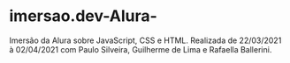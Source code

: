 # imersao.dev-Alura-
Imersão da Alura sobre JavaScript, CSS e HTML. Realizada de 22/03/2021 à 02/04/2021 com Paulo Silveira, Guilherme de Lima e Rafaella Ballerini.
